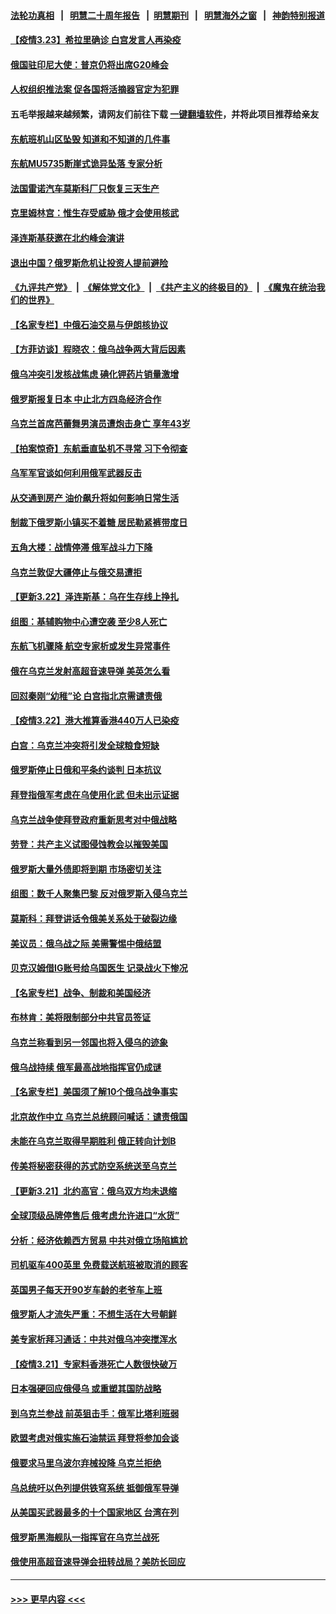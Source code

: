#### [法轮功真相](https://github.com/gfw-breaker/truth/blob/master/README.md?t=0) &nbsp;&nbsp;|&nbsp;&nbsp; [明慧二十周年报告](https://github.com/gfw-breaker/mh-reports/blob/master/README.md?t=0) &nbsp;&nbsp;|&nbsp;&nbsp;[明慧期刊](https://github.com/gfw-breaker/mh-qikan) &nbsp;&nbsp;|&nbsp;&nbsp; [明慧海外之窗](https://github.com/gfw-breaker/mh-news/blob/master/README.md?t=0) &nbsp;&nbsp;|&nbsp;&nbsp; [神韵特别报道](https://github.com/gfw-breaker/mh-news/blob/master/shenyun.md?t=0)
#### [【疫情3.23】希拉里确诊 白宫发言人再染疫](../pages/nsc418/n13666999.md?t=03231951) 
#### [俄国驻印尼大使：普京仍将出席G20峰会](../pages/nsc418/n13667130.md?t=03231951) 
#### [人权组织推法案 促各国将活摘器官定为犯罪](../pages/nsc418/n13665965.md?t=03231951) 
#### 五毛举报越来越频繁，请网友们前往下载 [一键翻墙软件](https://github.com/gfw-breaker/ssr-accounts)，并将此项目推荐给亲友
#### [东航班机山区坠毁 知道和不知道的几件事](../pages/nsc418/n13666411.md?t=03231951) 
#### [东航MU5735断崖式诡异坠落 专家分析](../pages/nsc418/n13665865.md?t=03231951) 
#### [法国雷诺汽车莫斯科厂只恢复三天生产](../pages/nsc418/n13665909.md?t=03231951) 
#### [克里姆林宫：惟生存受威胁 俄才会使用核武](../pages/nsc418/n13666319.md?t=03231951) 
#### [泽连斯基获邀在北约峰会演讲](../pages/nsc418/n13666213.md?t=03231951) 
#### [退出中国？俄罗斯危机让投资人提前避险](../pages/nsc418/n13666253.md?t=03231951) 
#### [《九评共产党》](https://github.com/begood0513/9ping.md/blob/master/README.md) &nbsp;|&nbsp; [《解体党文化》](../../../../jtdwh.md/blob/master/README.md)  &nbsp;|&nbsp; [《共产主义的终极目的》](../../../../gczydzjmd.md/blob/master/README.md) &nbsp;|&nbsp; [《魔鬼在统治我们的世界》](../../../../mgztzwmdsj.md/blob/master/README.md) 
#### [【名家专栏】中俄石油交易与伊朗核协议](../pages/nsc418/n13664968.md?t=03231951) 
#### [【方菲访谈】程晓农：俄乌战争两大背后因素](../pages/nsc418/n13663299.md?t=03231951) 
#### [俄乌冲突引发核战焦虑 碘化钾药片销量激增](../pages/nsc418/n13665851.md?t=03231951) 
#### [俄罗斯报复日本 中止北方四岛经济合作](../pages/nsc418/n13666500.md?t=03231951) 
#### [乌克兰首席芭蕾舞男演员遭炮击身亡 享年43岁](../pages/nsc418/n13665657.md?t=03231951) 
#### [【拍案惊奇】东航垂直坠机不寻常 习下令彻查](../pages/nsc418/n13664873.md?t=03231951) 
#### [乌军军官谈如何利用俄军武器反击](../pages/nsc418/n13665819.md?t=03231951) 
#### [从交通到房产 油价飙升将如何影响日常生活](../pages/nsc418/n13665631.md?t=03231951) 
#### [制裁下俄罗斯小镇买不着糖 居民勒紧裤带度日](../pages/nsc418/n13665510.md?t=03231951) 
#### [五角大楼：战情停滞 俄军战斗力下降](../pages/nsc418/n13665494.md?t=03231951) 
#### [乌克兰敦促大疆停止与俄交易遭拒](../pages/nsc418/n13665466.md?t=03231951) 
#### [【更新3.22】泽连斯基：乌在生存线上挣扎](../pages/nsc418/n13664983.md?t=03231951) 
#### [组图：基辅购物中心遭空袭 至少8人死亡](../pages/nsc418/n13665011.md?t=03231951) 
#### [东航飞机骤降 航空专家析或发生异常事件](../pages/nsc418/n13665233.md?t=03231951) 
#### [俄在乌克兰发射高超音速导弹 美英怎么看](../pages/nsc418/n13664881.md?t=03231951) 
#### [回怼秦刚“幼稚”论 白宫指北京需谴责俄](../pages/nsc418/n13665019.md?t=03231951) 
#### [【疫情3.22】港大推算香港440万人已染疫](../pages/nsc418/n13664188.md?t=03231951) 
#### [白宫：乌克兰冲突将引发全球粮食短缺](../pages/nsc418/n13664384.md?t=03231951) 
#### [俄罗斯停止日俄和平条约谈判 日本抗议](../pages/nsc418/n13664026.md?t=03231951) 
#### [拜登指俄军考虑在乌使用化武 但未出示证据](../pages/nsc418/n13663783.md?t=03231951) 
#### [乌克兰战争使拜登政府重新思考对中俄战略](../pages/nsc418/n13663170.md?t=03231951) 
#### [劳登：共产主义试图侵蚀教会以摧毁美国](../pages/nsc418/n13663433.md?t=03231951) 
#### [俄罗斯大量外债即将到期 市场密切关注](../pages/nsc418/n13663487.md?t=03231951) 
#### [组图：数千人聚集巴黎 反对俄罗斯入侵乌克兰](../pages/nsc418/n13662219.md?t=03231951) 
#### [莫斯科：拜登讲话令俄美关系处于破裂边缘](../pages/nsc418/n13663147.md?t=03231951) 
#### [美议员：俄乌战之际 美需警惕中俄结盟](../pages/nsc418/n13663217.md?t=03231951) 
#### [贝克汉姆借IG账号给乌国医生 记录战火下惨况](../pages/nsc418/n13663044.md?t=03231951) 
#### [【名家专栏】战争、制裁和美国经济](../pages/nsc418/n13662454.md?t=03231951) 
#### [布林肯：美将限制部分中共官员签证](../pages/nsc418/n13663070.md?t=03231951) 
#### [乌克兰称看到另一邻国也将入侵乌的迹象](../pages/nsc418/n13663141.md?t=03231951) 
#### [俄乌战持续 俄军最高战地指挥官仍成谜](../pages/nsc418/n13662921.md?t=03231951) 
#### [【名家专栏】美国须了解10个俄乌战争事实](../pages/nsc418/n13662416.md?t=03231951) 
#### [北京故作中立 乌克兰总统顾问喊话：谴责俄国](../pages/nsc418/n13660997.md?t=03231951) 
#### [未能在乌克兰取得早期胜利 俄正转向计划B](../pages/nsc418/n13663047.md?t=03231951) 
#### [传美将秘密获得的苏式防空系统送至乌克兰](../pages/nsc418/n13663061.md?t=03231951) 
#### [【更新3.21】北约高官：俄乌双方均未退缩](../pages/nsc418/n13662269.md?t=03231951) 
#### [全球顶级品牌停售后 俄考虑允许进口“水货”](../pages/nsc418/n13662747.md?t=03231951) 
#### [分析：经济依赖西方贸易 中共对俄立场陷尴尬](../pages/nsc418/n13662392.md?t=03231951) 
#### [司机驱车400英里 免费载送航班被取消的顾客](../pages/nsc418/n13661220.md?t=03231951) 
#### [英国男子每天开90岁车龄的老爷车上班](../pages/nsc418/n13662018.md?t=03231951) 
#### [俄罗斯人才流失严重：不想生活在大号朝鲜](../pages/nsc418/n13662603.md?t=03231951) 
#### [美专家析拜习通话：中共对俄乌冲突搅浑水](../pages/nsc418/n13662485.md?t=03231951) 
#### [【疫情3.21】专家料香港死亡人数很快破万](../pages/nsc418/n13661758.md?t=03231951) 
#### [日本强硬回应俄侵乌 或重塑其国防战略](../pages/nsc418/n13661836.md?t=03231951) 
#### [到乌克兰参战 前英狙击手：俄军比塔利班弱](../pages/nsc418/n13661178.md?t=03231951) 
#### [欧盟考虑对俄实施石油禁运 拜登将参加会谈](../pages/nsc418/n13661213.md?t=03231951) 
#### [俄要求马里乌波尔弃械投降 乌克兰拒绝](../pages/nsc418/n13660931.md?t=03231951) 
#### [乌总统吁以色列提供铁穹系统 抵御俄军导弹](../pages/nsc418/n13660484.md?t=03231951) 
#### [从美国买武器最多的十个国家地区 台湾在列](../pages/nsc418/n13621119.md?t=03231951) 
#### [俄罗斯黑海舰队一指挥官在乌克兰战死](../pages/nsc418/n13660569.md?t=03231951) 
#### [俄使用高超音速导弹会扭转战局？美防长回应](../pages/nsc418/n13660585.md?t=03231951) 

----
#### [ >>> 更早内容 <<< ](../indexes/nsc418-earlier.md)
